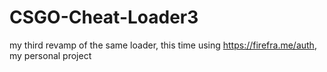 # CSGO-Cheat-Loader3
 my third revamp of the same loader, this time using https://firefra.me/auth, my personal project

